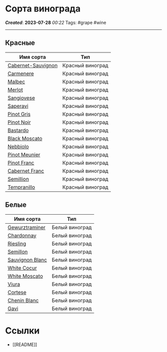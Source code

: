 # Сорта винограда
***Created***: **2023-07-28** *00:22*
Tags: #grape #wine 

---


## Красные 

Имя сорта |  Тип 
--------- | -----
[Cabernet-Sauvignon](Cabernet_Sauvignon.md) | Красный виноград
[Carmenere](Carmenere.md) | Красный виноград
[Malbec](Malbec.md) | Красный виноград
[Merlot](Merlot.md) | Красный виноград
[Sangiovese](Sangiovese.md) | Красный виноград
[Saperavi](Saperavi.md) | Красный виноград
[Pinot Gris](Pinot_Gris.md) | Красный виноград
[Pinot Noir](Pinot_Noir.md) | Красный виноград
[Bastardo](Bastardo.md) | Красный виноград
[Black Moscato](Black_Moscato.md) | Красный виноград
[Nebbiolo](Nebbiolo.md) | Красный виноград
[Pinot Meunier](Pinot_Meunier.md) | Красный виноград
[Pinot Franc](Pinot_Franc.md) | Красный виноград
[Cabernet Franc](Cabernet_Franc.md) | Красный виноград
[Semillion](Semillion.md) | Красный виноград
[Tempranillo](Tempranillo.md) | Красный виноград

## Белые

Имя сорта |  Тип 
--------- | -----
[Gewurztraminer](Gewurztraminer.md) | Белый виноград
[Chardonnay](Chardonnay.md) | Белый виноград
[Riesling](Riesling.md) | Белый виноград
[Semillon](Semillon.md) | Белый виноград
[Sauvignon Blanc](Sauvignon_Blanc.md) | Белый виноград
[White Cocur](White_Cocur.md) | Белый виноград
[White Moscato](White_Moscato.md) | Белый виноград
[Viura](Viura.md) | Белый виноград
[Cortese](Cortese.md) | Белый виноград
[Chenin Blanc](Chenin_Blanc.md) | Белый виноград
[Gavi](Gavi.md) | Белый виноград



# Ссылки
- [[README]]